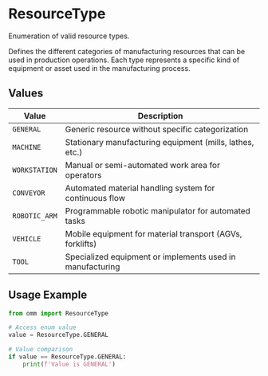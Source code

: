 # ResourceType

Enumeration of valid resource types.

Defines the different categories of manufacturing resources that can be used
in production operations. Each type represents a specific kind of equipment
or asset used in the manufacturing process.


## Values

| Value | Description |
|-------|-------------|
| `GENERAL` | Generic resource without specific categorization |
| `MACHINE` | Stationary manufacturing equipment (mills, lathes, etc.) |
| `WORKSTATION` | Manual or semi-automated work area for operators |
| `CONVEYOR` | Automated material handling system for continuous flow |
| `ROBOTIC_ARM` | Programmable robotic manipulator for automated tasks |
| `VEHICLE` | Mobile equipment for material transport (AGVs, forklifts) |
| `TOOL` | Specialized equipment or implements used in manufacturing |

## Usage Example

```python
from omm import ResourceType

# Access enum value
value = ResourceType.GENERAL

# Value comparison
if value == ResourceType.GENERAL:
    print(f'Value is GENERAL')
```
